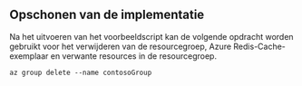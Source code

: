 ## <a name="clean-up-deployment"></a>Opschonen van de implementatie 

Na het uitvoeren van het voorbeeldscript kan de volgende opdracht worden gebruikt voor het verwijderen van de resourcegroep, Azure Redis-Cache-exemplaar en verwante resources in de resourcegroep.

```azurecli
az group delete --name contosoGroup
```